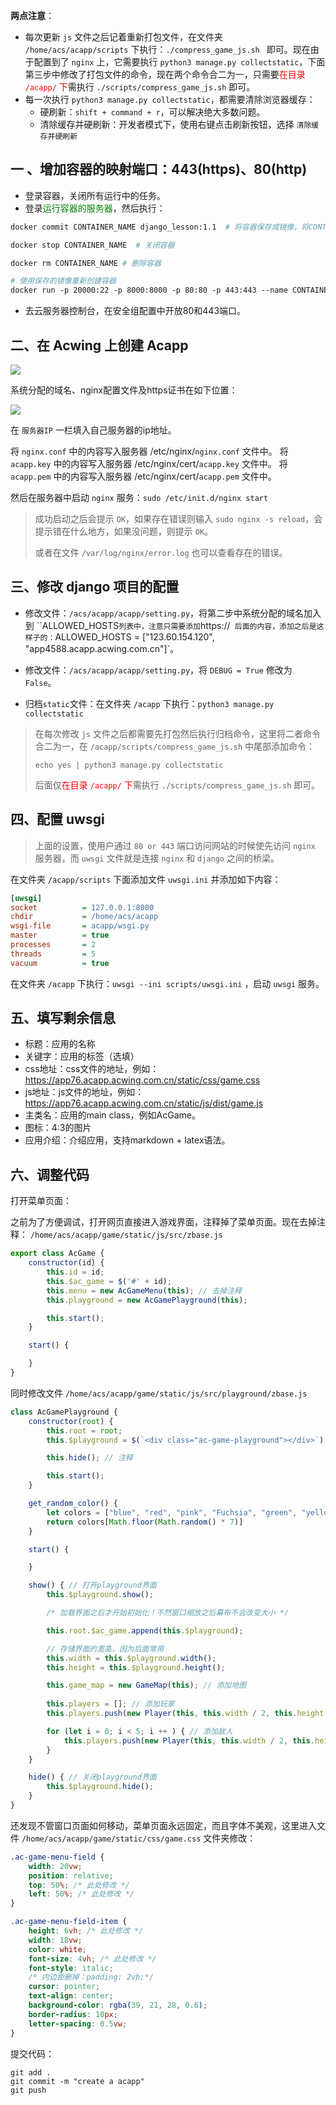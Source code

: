 **两点注意**：

- 每次更新 `js` 文件之后记着重新打包文件，在文件夹 `/home/acs/acapp/scripts` 下执行：`./compress_game_js.sh ` 即可。现在由于配置到了 `nginx` 上，它需要执行 `python3 manage.py collectstatic`，下面第三步中修改了打包文件的命令，现在两个命令合二为一，只需要<font color=red>在目录 `/acapp/` 下</font>需执行 `./scripts/compress_game_js.sh` 即可。
- 每一次执行 `python3 manage.py collectstatic`，都需要清除浏览器缓存：
    - 硬刷新：`shift + command + r`，可以解决绝大多数问题。
    - 清除缓存并硬刷新：开发者模式下，使用右键点击刷新按钮，选择 `清除缓存并硬刷新`

## 一 、增加容器的映射端口：443(https)、80(http)

- 登录容器，关闭所有运行中的任务。
- 登录<font color=green>运行容器的服务器</font>，然后执行：

```dockerfile
docker commit CONTAINER_NAME django_lesson:1.1  # 将容器保存成镜像，将CONTAINER_NAME替换成容器名称

docker stop CONTAINER_NAME  # 关闭容器

docker rm CONTAINER_NAME # 删除容器

# 使用保存的镜像重新创建容器
docker run -p 20000:22 -p 8000:8000 -p 80:80 -p 443:443 --name CONTAINER_NAME -itd django_lesson:1.1
```

- 去云服务器控制台，在安全组配置中开放80和443端口。

## 二、在 Acwing 上创建 Acapp

<img src="https://cdn.acwing.com/media/article/image/2021/11/12/1_391b8d1443-QQ%E6%88%AA%E5%9B%BE20211112143851.png">

系统分配的域名、nginx配置文件及https证书在如下位置：

<img src="https://cdn.acwing.com/media/article/image/2021/11/12/1_7dff276143-QQ%E5%9B%BE%E7%89%8720211112144041.png">

在 `服务器IP` 一栏填入自己服务器的ip地址。

将 `nginx.conf` 中的内容写入服务器 /etc/nginx/`nginx.conf` 文件中。
将 `acapp.key` 中的内容写入服务器 /etc/nginx/cert/`acapp.key` 文件中。
将 `acapp.pem` 中的内容写入服务器 /etc/nginx/cert/`acapp.pem` 文件中。

然后在服务器中启动 `nginx` 服务：`sudo /etc/init.d/nginx start`

> 成功启动之后会提示 `OK`，如果存在错误则输入 `sudo nginx -s reload`，会提示错在什么地方，如果没问题，则提示 `OK`。
>
> 或者在文件 `/var/log/nginx/error.log` 也可以查看存在的错误。

## 三、修改 django 项目的配置

- 修改文件：`/acs/acapp/acapp/setting.py`，将第二步中系统分配的域名加入到 ``ALLOWED_HOSTS` 列表中，注意只需要添加 `https://` 后面的内容，添加之后是这样子的：`ALLOWED_HOSTS = ["123.60.154.120", "app4588.acapp.acwing.com.cn"]`。
- 修改文件：`/acs/acapp/acapp/setting.py`，将 `DEBUG = True` 修改为 `False`。

- 归档`static`文件：在文件夹 `/acapp` 下执行：`python3 manage.py collectstatic`

> 在每次修改 `js` 文件之后都需要先打包然后执行归档命令，这里将二者命令合二为一，在 `/acapp/scripts/compress_game_js.sh` 中尾部添加命令：
>
> `echo yes | python3 manage.py collectstatic`
>
> 后面仅<font color=red>在目录 `/acapp/` 下</font>需执行 `./scripts/compress_game_js.sh` 即可。

## 四、配置 uwsgi

> 上面的设置，使用户通过 `80 or 443` 端口访问网站的时候使先访问 `nginx` 服务器，而 `uwsgi` 文件就是连接 `nginx` 和 `django` 之间的桥梁。

在文件夹 `/acapp/scripts` 下面添加文件 `uwsgi.ini` 并添加如下内容：

```ini
[uwsgi]
socket          = 127.0.0.1:8000
chdir           = /home/acs/acapp
wsgi-file       = acapp/wsgi.py
master          = true
processes       = 2
threads         = 5
vacuum          = true
```

在文件夹 `/acapp` 下执行：`uwsgi --ini scripts/uwsgi.ini` ，启动 `uwsgi` 服务。

## 五、填写剩余信息

- 标题：应用的名称
- 关键字：应用的标签（选填）
- css地址：css文件的地址，例如：https://app76.acapp.acwing.com.cn/static/css/game.css
- js地址：js文件的地址，例如：https://app76.acapp.acwing.com.cn/static/js/dist/game.js
- 主类名：应用的main class，例如AcGame。
- 图标：4:3的图片
- 应用介绍：介绍应用，支持markdown + latex语法。

## 六、调整代码

打开菜单页面：

之前为了方便调试，打开网页直接进入游戏界面，注释掉了菜单页面。现在去掉注释： `/home/acs/acapp/game/static/js/src/zbase.js`  

```javascript
export class AcGame {
    constructor(id) {   
        this.id = id;
        this.$ac_game = $('#' + id);
        this.menu = new AcGameMenu(this); // 去掉注释
        this.playground = new AcGamePlayground(this);

        this.start();
    }

    start() {

    }
}
```

同时修改文件 `/home/acs/acapp/game/static/js/src/playground/zbase.js` 

```javascript
class AcGamePlayground {
    constructor(root) {
        this.root = root;
        this.$playground = $(`<div class="ac-game-playground"></div>`);

        this.hide(); // 注释

        this.start();
    }

    get_random_color() {
        let colors = ["blue", "red", "pink", "Fuchsia", "green", "yellow", "Aqua"]
        return colors[Math.floor(Math.random() * 7)]
    }

    start() {

    }

    show() { // 打开playground界面
        this.$playground.show();

        /* 加载界面之后才开始初始化！不然窗口缩放之后幕布不会改变大小 */

        this.root.$ac_game.append(this.$playground);

        // 存储界面的宽高，因为后面常用
        this.width = this.$playground.width();
        this.height = this.$playground.height();

        this.game_map = new GameMap(this); // 添加地图
        
        this.players = []; // 添加玩家
        this.players.push(new Player(this, this.width / 2, this.height / 2, this.height * 0.05, "white", this.height * 0.4, true));

        for (let i = 0; i < 5; i ++ ) { // 添加敌人
            this.players.push(new Player(this, this.width / 2, this.height / 2, this.height * 0.05, this.get_random_color(), this.height * 0.4, false)); // 注意敌人是 false
        }
    }

    hide() { // 关闭playground界面
        this.$playground.hide();
    }
}
```

还发现不管窗口页面如何移动，菜单页面永远固定，而且字体不美观，这里进入文件 `/home/acs/acapp/game/static/css/game.css` 文件夹修改：

```css
.ac-game-menu-field {
    width: 20vw;
    position: relative;
    top: 50%; /* 此处修改 */
    left: 50%; /* 此处修改 */
}

.ac-game-menu-field-item {
    height: 6vh; /* 此处修改 */
    width: 18vw;
    color: white;
    font-size: 4vh; /* 此处修改 */
    font-style: italic;
    /* 内边距删掉：padding: 2vh;*/
    cursor: pointer;
    text-align: center;
    background-color: rgba(39, 21, 28, 0.6);
    border-radius: 10px;
    letter-spacing: 0.5vw;
}
```

提交代码：

```shell
git add .
git commit -m "create a acapp"
git push	
```

